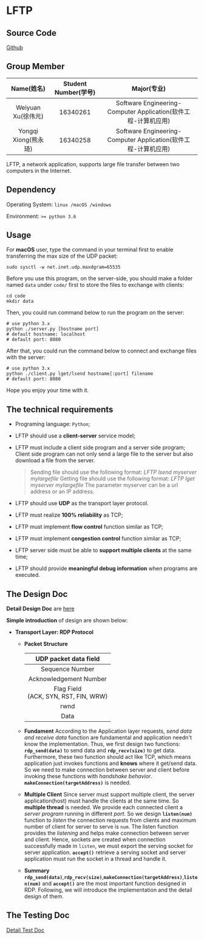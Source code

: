 # LFTP

## Source Code

[Github](https://github.com/xwy27/LFTP)

## Group Member

|Name(姓名)|Student Number(学号)|Major(专业)|
|:-------:|:------------------:|:----------:|
|Weiyuan Xu(徐伟元)|16340261|Software Engineering-Computer Application(软件工程-计算机应用)|
|Yongqi Xiong(熊永琦)|16340258|Software Engineering-Computer Application(软件工程-计算机应用)|

LFTP, a network application, supports large file transfer between two computers in the Internet.

## Dependency

Operating System: `linux /macOS /windows`

Environment: `>= python 3.6`

## Usage

For **macOS** user, type the command in your terminal first to enable transferring the max size of the UDP packet:
```shell
sudo sysctl -w net.inet.udp.maxdgram=65535
```

Before you use this program, on the server-side, you should make a folder named `data` under `code/` first to store the files to exchange with clients:

```shell
cd code
mkdir data
```

Then, you could run command below to run the program on the server:

```shell
# use python 3.x
python ./server.py [hostname port]
# default hostname: localhost
# default port: 8080
```

After that, you could run the command below to connect and exchange files with the server:

```shell
# use python 3.x
python ./client.py lget/lsend hostname[:port] filename
# default port: 8080
```

Hope you enjoy your time with it.

## The technical requirements
- Programing language: `Python`;
- LFTP should use a **client-server** service model;
- LFTP must include a client side program and a server side program; Client side program can not only send a large file to the server but also download a file from the server.
  >Sending file should use the following format:
  >*LFTP lsend myserver mylargefile*
  >Getting file should use the following format: 
  >*LFTP lget myserver mylargefile*
  >The parameter myserver can be a url address or an IP address.

- LFTP should use **UDP** as the transport layer protocol.
- LFTP must realize **100% reliability** as TCP;
- LFTP must implement **flow control** function similar as TCP;
- LFTP must implement **congestion control** function similar as TCP;
- LFTP server side must be able to **support multiple clients** at the same time;
- LFTP should provide **meaningful debug information** when programs are executed.

## The Design Doc

**Detail Design Doc** are [here](documents/design.md)

**Simple introduction** of design are shown below:

- **Transport Layer: RDP Protocol**
    - **Packet Structure**
        <table>
        <thead>
            <tr>
                <th align="center" colspan=2>
                UDP packet data field
                </th>
            </tr>
        </thead>
        
        <tbody>
        <tr>
            <td align="center" colspan=2>Sequence Number</td>
        </tr>
        <tr>
            <td align="center" colspan=2>Acknowledgement Number</td>
        </tr>
        <tr>
            <td align="center">Flag Field<br>(ACK, SYN, RST, FIN, WRW)</td>
        </tr>
        <tr>
            <td align="center" colspan=2>rwnd</td>
        </tr>
        <tr>
            <td align="center" colspan=2>Data</td>
        </tr>
        </tbody>
        </table>
    - **Fundament**
        According to the Application layer requests, *send data and receive data* function are fundamental and application needn't know the implementation. Thus, we first design two functions: **`rdp_send(data)`** to send data and **`rdp_recv(size)`** to get data.
        Furthermore, these two function should act like TCP, which means application just invokes functions and **knows** where it get/send data. So we need to make connection between server and client before invoking these functions with *handshake behavior*. **`makeConnection(targetAddress)`** is needed.

    - **Multiple Client**
        Since server must support multiple client, the server application(host) must handle the clients at the same time. So **multiple thread** is needed. We provide each connected client a *server program* running in different *port*. So we design **`listen(num)`** function to *listen* the connection requests from clients and maximum number of client for server to serve is `num`. The listen function provides the *listening* and helps make connection between server and client. Hence, sockets are created when connection successfully made in `listen`, we must export the serving socket for server application. **`accept()`** retrieve a serving socket and server application must run the socket in a thread and handle it.

    - **Summary**
        **`rdp_send(data)`**,**`rdp_recv(size)`**,**`makeConnection(targetAddress)`**,**`listen(num)`** and **`accept()`** are the most important function designed in RDP. Following, we will introduce the implementation and the detail design of them.



## The Testing Doc

[Detail Test Doc](documents/test.md)
